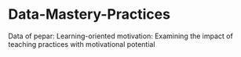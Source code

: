 # Data-Mastery-Practices
Data of pepar: Learning-oriented motivation: Examining the impact of teaching practices with motivational potential

